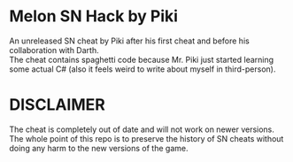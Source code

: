 # Melon SN Hack by Piki
An unreleased SN cheat by Piki after his first cheat and before his collaboration with Darth. <br/>
The cheat contains spaghetti code because Mr. Piki just started learning some actual C# (also it feels weird to write about myself in third-person).

# DISCLAIMER
The cheat is completely out of date and will not work on newer versions. <br/>
The whole point of this repo is to preserve the history of SN cheats without doing any harm to the new versions of the game.
